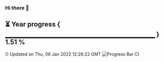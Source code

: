### Hi there 👋
⏳ Year progress { ▁▁▁▁▁▁▁▁▁▁▁▁▁▁▁▁▁▁▁▁▁▁▁▁▁▁▁▁▁▁ } 1.51 %
---
⏰ Updated on Thu, 06 Jan 2022 12:28:22 GMT
![Progress Bar CI](https://github.com/liununu/liununu/workflows/Progress%20Bar%20CI/badge.svg)
